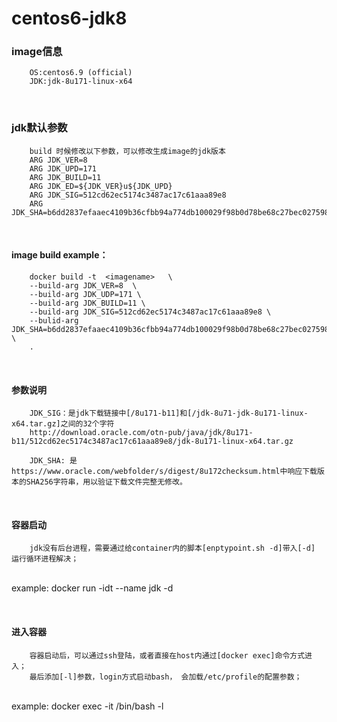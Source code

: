 centos6-jdk8
=====

### image信息
		OS:centos6.9 (official)
		JDK:jdk-8u171-linux-x64
&nbsp;
### jdk默认参数
		build 时候修改以下参数，可以修改生成image的jdk版本
		ARG JDK_VER=8 
		ARG JDK_UPD=171
		ARG JDK_BUILD=11
		ARG JDK_ED=${JDK_VER}u${JDK_UPD}
		ARG JDK_SIG=512cd62ec5174c3487ac17c61aaa89e8
		ARG JDK_SHA=b6dd2837efaaec4109b36cfbb94a774db100029f98b0d78be68c27bec0275982
&nbsp;
#### image build example：
		docker build -t  <imagename>   \
		--build-arg JDK_VER=8  \
		--build-arg JDK_UDP=171 \
		--build-arg JDK_BUILD=11 \
		--build-arg JDK_SIG=512cd62ec5174c3487ac17c61aaa89e8 \
		--bulid-arg JDK_SHA=b6dd2837efaaec4109b36cfbb94a774db100029f98b0d78be68c27bec0275982 \
		.
&nbsp;		
#### 参数说明
		JDK_SIG：是jdk下载链接中[/8u171-b11]和[/jdk-8u71-jdk-8u171-linux-x64.tar.gz]之间的32个字符
		http://download.oracle.com/otn-pub/java/jdk/8u171-b11/512cd62ec5174c3487ac17c61aaa89e8/jdk-8u171-linux-x64.tar.gz
		
		JDK_SHA: 是https://www.oracle.com/webfolder/s/digest/8u172checksum.html中响应下载版本的SHA256字符串，用以验证下载文件完整无修改。
&nbsp;
#### 容器启动
		jdk没有后台进程，需要通过给container内的脚本[enptypoint.sh -d]带入[-d] 运行循环进程解决；
&nbsp;	
		example:
		docker run -idt --name jdk <imagename>  -d
		
&nbsp;		
#### 进入容器
		容器启动后，可以通过ssh登陆，或者直接在host内通过[docker exec]命令方式进入；
		最后添加[-l]参数，login方式启动bash， 会加载/etc/profile的配置参数；
&nbsp;	
		example:
		docker exec -it <imagename>  /bin/bash -l
